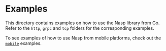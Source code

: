 # Examples

This directory contains examples on how to use the Nasp library from Go.
Refer to the `http`, `grpc` and `tcp` folders for the corresponding examples.

To see examples of how to use Nasp from mobile platforms, check out the [`mobile`](../experimental/mobile) examples.
